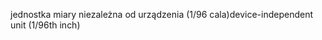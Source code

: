 <span data-ttu-id="83330-101">jednostka miary niezależna od urządzenia (1/96 cala)</span><span class="sxs-lookup"><span data-stu-id="83330-101">device-independent unit (1/96th inch)</span></span>